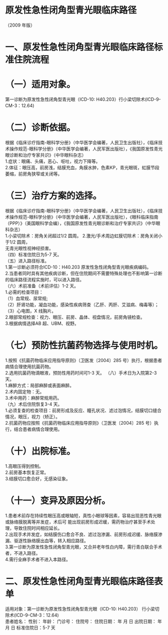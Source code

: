 # 原发性急性闭角型青光眼临床路径  
（2009 年版）  
# 一、原发性急性闭角型青光眼临床路径标准住院流程  
# （一）适用对象。  
第一诊断为原发性急性闭角型青光眼（ICD-10: H40.203）行小梁切除术(ICD-9-CM-3：12.64)  
# （二）诊断依据。  
根据《临床诊疗指南-眼科学分册》（中华医学会编著，人民卫生出版社），《临床技术操作规范-眼科学分册》（中华医学会编著，人民军医出版社），《我国原发性青光眼诊断和治疗专家共识》（中华眼科杂志）  
1.症状：眼痛、头痛，恶心、呕吐，视力下降等。  
2.体征：眼压高，前房浅，结膜充血，角膜水肿，色素KP，青光眼斑，虹膜节段萎缩，前房角狭窄或关闭等。  
# （三）治疗方案的选择。  
根据《临床诊疗指南-眼科学分册》（中华医学会编著，人民卫生出版社），《临床技术操作规范-眼科学分册》（中华医学会编著，人民军医出版社），《眼科临床指南（PPP）》（美国眼科学会编），《我国原发性青光眼诊断和治疗专家共识》（中华眼科杂志）  
1.小梁切除术：房角关闭超过1/2 圆周。 2.激光/手术周边虹膜切除术：房角关闭小于1/2 圆周，  
无青光眼性视神经损害。  
（四）标准住院日为5-7 天。  
（五）进入路径标准。  
1.第一诊断必须符合ICD-10：H40.203 原发性急性闭角型青光眼疾病编码。  
2.当患者同时具有其他疾病诊断，但在住院期间不需要特殊处理也不影响第一诊断的临床路径流程实施时，可以进入路径。  
（六）术前准备（术前评估）1-2 天。  
1.必需的检查项目：  
（1）血常规、尿常规;  
（2）肝肾功能，凝血功能，感染性疾病筛查（乙肝、丙肝、艾滋病、梅毒等）；  
（3）心电图，X 线胸片。  
2.眼部常规检查：视力、眼压、前房、晶体、视盘情况，前房角镜检查。  
3.根据病情选择AB 超、UBM、视野。  
# （七）预防性抗菌药物选择与使用时机。  
1.按照《抗菌药物临床应用指导原则》（卫医发〔2004〕285 号）执行，根据患者病情合理使用抗菌药物。  
2.选用抗菌药物滴眼液，预防性用药时间可1-3 天。 （八）手术日为入院第2-3 天。  
1.麻醉方式：局部麻醉或表面麻醉。  
2.术内固定物：无。  
3.术中用药：麻醉常规用药。  
（九）术后住院恢复3-4 天。  
1.必须复查的检查项目：前房形成及反应、瞳孔状况、滤过泡情况，结膜切口缝合情况，眼压，视力（矫正）。  
2.抗菌药物应按照《抗菌药物临床应用指导原则》（卫医发〔2004〕285 号）执行，结合患者病情合理使用。  
# （十）出院标准。  
1.高眼压得到控制。  
2.前房基本恢复正常。  
3.结膜切口愈合好，无感染征象。  
# （十一）变异及原因分析。  
1.患者术前存在持续性眼压高或眼轴短，真性小眼球等因素，容易出现恶性青光眼或脉络膜脱离等并发症，术后可 能出现前房形成迟缓，需药物治疗甚至手术处理，导致住院时间相应延长。  
2.出现手术并发症，如结膜伤口愈合不良、滤过泡渗漏、前房形成迟缓、脉络膜渗漏、驱逐性脉络膜出血等，转入相应路径。  
3.第一诊断为原发性急性闭角型青光眼，又合并老年性白内障，需行青白联合手术者，不进入路径。  
4.需行全麻手术者不进入本路径。  
# 二、原发性急性闭角型青光眼临床路径表单  
适用对象：第一诊断为原发性急性闭角型青光眼（ICD-10: H40.203） 行小梁切除术(ICD-9-CM-3：12.64)  
患者姓名：           性别：    年龄：    门诊号：       住院号：       住院日期：   年  月  日    出院日期：   年  月   日     标准住院日：5-7 天  
